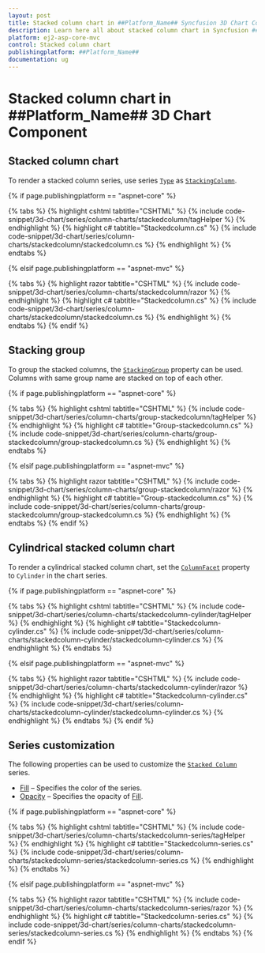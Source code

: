 ```yaml
---
layout: post
title: Stacked column chart in ##Platform_Name## Syncfusion 3D Chart Component
description: Learn here all about stacked column chart in Syncfusion ##Platform_Name## 3D Chart component of Syncfusion Essential JS 2 and more.
platform: ej2-asp-core-mvc
control: Stacked column chart
publishingplatform: ##Platform_Name##
documentation: ug
---
```



# Stacked column chart in ##Platform_Name## 3D Chart Component

## Stacked column chart

To render a stacked column series, use series [`Type`](https://help.syncfusion.com/cr/aspnetcore-js2/Syncfusion.EJ2.Charts.Chart3DSeries.html#Syncfusion_EJ2_Charts_Chart3DSeries_Type) as [`StackingColumn`](https://help.syncfusion.com/cr/aspnetcore-js2/Syncfusion.EJ2.Charts.Chart3DSeriesType.html#Syncfusion_EJ2_Charts_Chart3DSeriesType_StackingColumn).

{% if page.publishingplatform == "aspnet-core" %}

{% tabs %}
{% highlight cshtml tabtitle="CSHTML" %}
{% include code-snippet/3d-chart/series/column-charts/stackedcolumn/tagHelper %}
{% endhighlight %}
{% highlight c# tabtitle="Stackedcolumn.cs" %}
{% include code-snippet/3d-chart/series/column-charts/stackedcolumn/stackedcolumn.cs %}
{% endhighlight %}
{% endtabs %}

{% elsif page.publishingplatform == "aspnet-mvc" %}

{% tabs %}
{% highlight razor tabtitle="CSHTML" %}
{% include code-snippet/3d-chart/series/column-charts/stackedcolumn/razor %}
{% endhighlight %}
{% highlight c# tabtitle="Stackedcolumn.cs" %}
{% include code-snippet/3d-chart/series/column-charts/stackedcolumn/stackedcolumn.cs %}
{% endhighlight %}
{% endtabs %}
{% endif %}



## Stacking group

To group the stacked columns, the [`StackingGroup`](https://help.syncfusion.com/cr/aspnetcore-js2/Syncfusion.EJ2.Charts.Chart3DSeries.html#Syncfusion_EJ2_Charts_Chart3DSeries_StackingGroup) property can be used. Columns with same group name are stacked on top of each other.


{% if page.publishingplatform == "aspnet-core" %}

{% tabs %}
{% highlight cshtml tabtitle="CSHTML" %}
{% include code-snippet/3d-chart/series/column-charts/group-stackedcolumn/tagHelper %}
{% endhighlight %}
{% highlight c# tabtitle="Group-stackedcolumn.cs" %}
{% include code-snippet/3d-chart/series/column-charts/group-stackedcolumn/group-stackedcolumn.cs %}
{% endhighlight %}
{% endtabs %}

{% elsif page.publishingplatform == "aspnet-mvc" %}

{% tabs %}
{% highlight razor tabtitle="CSHTML" %}
{% include code-snippet/3d-chart/series/column-charts/group-stackedcolumn/razor %}
{% endhighlight %}
{% highlight c# tabtitle="Group-stackedcolumn.cs" %}
{% include code-snippet/3d-chart/series/column-charts/group-stackedcolumn/group-stackedcolumn.cs %}
{% endhighlight %}
{% endtabs %}
{% endif %}



## Cylindrical stacked column chart

To render a cylindrical stacked column chart, set the [`ColumnFacet`](https://help.syncfusion.com/cr/aspnetcore-js2/Syncfusion.EJ2.Charts.Chart3DSeries.html#Syncfusion_EJ2_Charts_Chart3DSeries_ColumnFacet) property to `Cylinder` in the chart series.

{% if page.publishingplatform == "aspnet-core" %}

{% tabs %}
{% highlight cshtml tabtitle="CSHTML" %}
{% include code-snippet/3d-chart/series/column-charts/stackedcolumn-cylinder/tagHelper %}
{% endhighlight %}
{% highlight c# tabtitle="Stackedcolumn-cylinder.cs" %}
{% include code-snippet/3d-chart/series/column-charts/stackedcolumn-cylinder/stackedcolumn-cylinder.cs %}
{% endhighlight %}
{% endtabs %}

{% elsif page.publishingplatform == "aspnet-mvc" %}

{% tabs %}
{% highlight razor tabtitle="CSHTML" %}
{% include code-snippet/3d-chart/series/column-charts/stackedcolumn-cylinder/razor %}
{% endhighlight %}
{% highlight c# tabtitle="Stackedcolumn-cylinder.cs" %}
{% include code-snippet/3d-chart/series/column-charts/stackedcolumn-cylinder/stackedcolumn-cylinder.cs %}
{% endhighlight %}
{% endtabs %}
{% endif %}



## Series customization

The following properties can be used to customize the [`Stacked Column`]((https://help.syncfusion.com/cr/aspnetcore-js2/Syncfusion.EJ2.Charts.Chart3DSeriesType.html#Syncfusion_EJ2_Charts_Chart3DSeriesType_StackingColumn)) series.

* [Fill](https://help.syncfusion.com/cr/aspnetcore-js2/Syncfusion.EJ2.Charts.Chart3DSeries.html#Syncfusion_EJ2_Charts_Chart3DSeries_Fill) – Specifies the color of the series.
* [Opacity](https://help.syncfusion.com/cr/aspnetcore-js2/Syncfusion.EJ2.Charts.Chart3DSeries.html#Syncfusion_EJ2_Charts_Chart3DSeries_Opacity) – Specifies the opacity of [Fill](https://help.syncfusion.com/cr/aspnetcore-js2/Syncfusion.EJ2.Charts.Chart3DSeries.html#Syncfusion_EJ2_Charts_Chart3DSeries_Fill).

{% if page.publishingplatform == "aspnet-core" %}

{% tabs %}
{% highlight cshtml tabtitle="CSHTML" %}
{% include code-snippet/3d-chart/series/column-charts/stackedcolumn-series/tagHelper %}
{% endhighlight %}
{% highlight c# tabtitle="Stackedcolumn-series.cs" %}
{% include code-snippet/3d-chart/series/column-charts/stackedcolumn-series/stackedcolumn-series.cs %}
{% endhighlight %}
{% endtabs %}

{% elsif page.publishingplatform == "aspnet-mvc" %}

{% tabs %}
{% highlight razor tabtitle="CSHTML" %}
{% include code-snippet/3d-chart/series/column-charts/stackedcolumn-series/razor %}
{% endhighlight %}
{% highlight c# tabtitle="Stackedcolumn-series.cs" %}
{% include code-snippet/3d-chart/series/column-charts/stackedcolumn-series/stackedcolumn-series.cs %}
{% endhighlight %}
{% endtabs %}
{% endif %}


